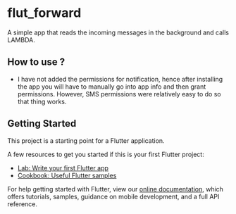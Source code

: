 # flut_forward

A simple app that reads the incoming messages in the background and calls LAMBDA.

## How to use ?
- I have not added the permissions for notification, hence after installing the app you will have to manually go into app info and then grant permissions. However, SMS permissions were relatively easy to do so that thing works.

## Getting Started

This project is a starting point for a Flutter application.

A few resources to get you started if this is your first Flutter project:

- [Lab: Write your first Flutter app](https://flutter.dev/docs/get-started/codelab)
- [Cookbook: Useful Flutter samples](https://flutter.dev/docs/cookbook)

For help getting started with Flutter, view our
[online documentation](https://flutter.dev/docs), which offers tutorials,
samples, guidance on mobile development, and a full API reference.
